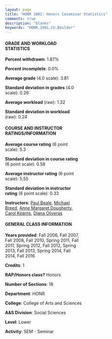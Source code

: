 ```yaml
---
layout: page
title: "HONR 1001: Honors Coseminar Statistics"
comments: true
description: "blanks"
keywords: "HONR,1001,CU,Boulder"
---
```

<head>
<script src="https://ajax.googleapis.com/ajax/libs/jquery/2.1.3/jquery.min.js"></script>
<script src="https://dl.dropboxusercontent.com/s/pc42nxpaw1ea4o9/highcharts.js?dl=0"></script>
<!-- <script src="../assets/js/highcharts.js"></script> -->
<style type="text/css">@font-face {
	font-family: "Bebas Neue";
	src: url(https://www.filehosting.org/file/details/544349/BebasNeue Regular.otf) format("opentype");
	}
	h1.Bebas { 
		font-family: "Bebas Neue", Verdana, Tahoma;
	}
</style>
</head>
<body>
	<div id="container" style="float: right; width: 45%; height: 88%; margin-left: 2.5%; margin-right: 2.5%;"></div>
	<script language="JavaScript">
		$(document).ready(function() {
		var chart = {type: 'column'};
		var title = {text: 'Grade Distribution'};
		var xAxis = {categories: ['A','B','C','D','F'],crosshair: true};
		var yAxis = {min: 0,title: {text: 'Percentage'}};
		var tooltip = {headerFormat: '<center><b><span style="font-size:20px">{point.key}</span></b></center>',
		               pointFormat: '<td style="padding:0"><b>{point.y:.1f}%</b></td>',
		               footerFormat: '</table>',shared: true,useHTML: true};
		var plotOptions = {column: {pointPadding: 0.0,borderWidth: 0}};  
		var credits = {enabled: false};var series= [{name: 'Percent',data: [88.31,8.86,1.53,0.37,0.93,]}];
		var json = {};
		json.chart = chart;
		json.title = title;
		json.tooltip = tooltip;
		json.xAxis = xAxis;
		json.yAxis = yAxis;  
		json.series = series;
		json.plotOptions = plotOptions;  
		json.credits = credits;
		$('#container').highcharts(json);
	});
	</script>
</body>
			   
#### GRADE AND WORKLOAD STATISTICS

**Percent withdrawn**: 1.87%

**Percent incomplete**: 0.0%

**Average grade** (4.0 scale): 3.81

**Standard deviation in grades** (4.0 scale): 0.26

**Average workload** (raw): 1.32

**Standard deviation in workload** (raw): 0.24

#### COURSE AND INSTRUCTOR RATINGS/INFORMATION

**Average course rating** (6 point scale): 5.3

**Standard deviation in course rating** (6 point scale): 0.58

**Average instructor rating** (6 point scale): 5.55

**Standard deviation in instructor rating** (6 point scale): 0.33

**Instructors**: <a href='../../instructors/Paul_Beale'>Paul Beale</a>, <a href='../../instructors/Michael_Breed'>Michael Breed</a>, <a href='../../instructors/Anne_Margaret_Dougherty'>Anne Margaret Dougherty</a>, <a href='../../instructors/Carol_Kearns'>Carol Kearns</a>, <a href='../../instructors/Diana_Oliveras'>Diana Oliveras</a>

#### GENERAL CLASS INFORMATION

**Years provided**: Fall 2006, Fall 2007, Fall 2008, Fall 2010, Spring 2011, Fall 2011, Spring 2012, Fall 2012, Spring 2013, Fall 2013, Spring 2014, Fall 2014, Fall 2016

**Credits**: 1

**RAP/Honors class?** Honors

**Number of Sections**: 18

**Department**: HONR

**College**: College of Arts and Sciences

**A&S Division**: Social Sciences

**Level**: Lower

**Activity**: SEM - Seminar
